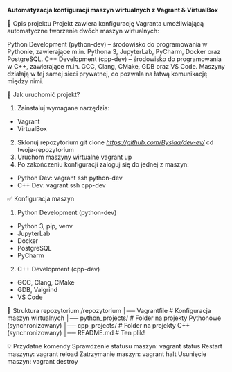 **Automatyzacja konfiguracji maszyn wirtualnych z Vagrant & VirtualBox**


📌 Opis projektu
Projekt zawiera konfigurację Vagranta umożliwiającą automatyczne tworzenie dwóch maszyn wirtualnych:

Python Development (python-dev) – środowisko do programowania w Pythonie, zawierające m.in. Pythona 3, JupyterLab, PyCharm, Docker oraz PostgreSQL.
C++ Development (cpp-dev) – środowisko do programowania w C++, zawierające m.in. GCC, Clang, CMake, GDB oraz VS Code.
Maszyny działają w tej samej sieci prywatnej, co pozwala na łatwą komunikację między nimi.


🚀 Jak uruchomić projekt?
1. Zainstaluj wymagane narzędzia:
  - Vagrant
  - VirtualBox
2. Sklonuj repozytorium
  git clone *https://github.com/Bysiaa/dev-ev/*
  cd twoje-repozytorium
3. Uruchom maszyny wirtualne
  vagrant up
4. Po zakończeniu konfiguracji zaloguj się do jednej z maszyn:
  - Python Dev: vagrant ssh python-dev
  - C++ Dev: vagrant ssh cpp-dev


✅ Konfiguracja maszyn
1. Python Development (python-dev)
  - Python 3, pip, venv
  - JupyterLab
  - Docker
  - PostgreSQL
  - PyCharm
2. C++ Development (cpp-dev)
  - GCC, Clang, CMake
  - GDB, Valgrind
  - VS Code


📂 Struktura repozytorium
/repozytorium
│── Vagrantfile             # Konfiguracja maszyn wirtualnych
│── python_projects/        # Folder na projekty Pythonowe (synchronizowany)
│── cpp_projects/           # Folder na projekty C++ (synchronizowany)
│── README.md               # Ten plik!


💡 Przydatne komendy
Sprawdzenie statusu maszyn: vagrant status
Restart maszyny: vagrant reload
Zatrzymanie maszyn: vagrant halt
Usunięcie maszyn: vagrant destroy
